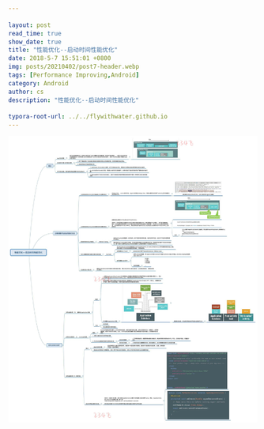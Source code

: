```yaml
---

layout: post
read_time: true
show_date: true
title: "性能优化--启动时间性能优化"
date: 2018-5-7 15:51:01 +0800
img: posts/20210402/post7-header.webp
tags: [Performance Improving,Android]
category: Android
author: cs
description: "性能优化--启动时间性能优化"

typora-root-url: ../../flywithwater.github.io
---
```


<img src="/assets/img/posts/Android/性能优化--启动时间性能优化.jpg" alt="img" style="zoom:150%;" />


